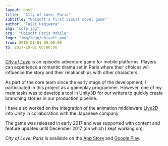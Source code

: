 ```yaml
---
layout: post
title:  "City of Love: Paris"
subtitle: "Ubisoft's first visual novel game"
author: "Taiki Hagiwara"
img: "colp.jpg"
org:  "Ubisoft Paris Mobile"
logo: "img/logo/ubisoft.png"
from: 2016-01-01 00:00:00
to: 2017-10-01 00:00:00
---
```


*[City of Love](https://www.facebook.com/CityofLoveParis/)* is an episodic adventure game for mobile platforms. Players can experience a romantic drama set in Paris where their choices will influence the story and their relationships with other characters.

As part of the core team since the early stage of the development, I participated in this project as a gameplay programmer. However, one of my main tasks was to develop a tool in Unity3D for our writers to quickly create branching stories in our production pipeline.

I have also worked on the integration of the animation middleware [Live2D](http://www.live2d.com/en/) into Unity in collaboration with the Japanese company.

The game was released in early 2017 and was supported with content and feature updates until December 2017 (on which I kept working on).

*City of Love: Paris* is available on the [App Store](https://itunes.apple.com/us/app/city-of-love-paris/id1146752671?mt=8) and [Google Play](https://play.google.com/store/apps/details?id=com.ubisoft.colparis&hl=en).
